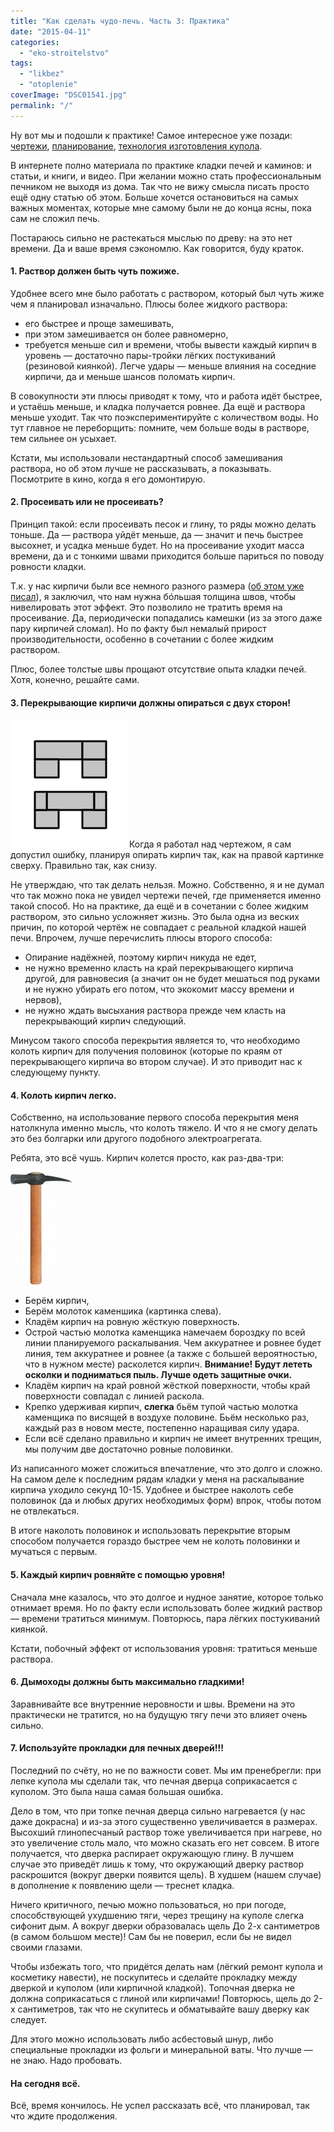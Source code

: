 ```yaml
---
title: "Как сделать чудо-печь. Часть 3: Практика"
date: "2015-04-11"
categories: 
  - "eko-stroitelstvo"
tags: 
  - "likbez"
  - "otoplenie"
coverImage: "DSC01541.jpg"
permalink: "/"
---
```


Ну вот мы и подошли к практике! Самое интересное уже позади: [чертежи](http://svobodaiznutri.ru/chertyozh-pechi-i-printsipy-raboty/ "Чертёж нашей печи и принципы её работы"), [планирование](http://svobodaiznutri.ru/kak-sdelat-chudo-pech-1-podgotovka/ "Как сделать чудо-печь. Часть 1: Подготовка"), [технология изготовления купола](http://svobodaiznutri.ru/kupol-pechi/ "Как сделать чудо-печь. Часть 2: Купол печи").

В интернете полно материала по практике кладки печей и каминов: и статьи, и книги, и видео. При желании можно стать профессиональным печником не выходя из дома. Так что не вижу смысла писать просто ещё одну статью об этом. Больше хочется остановиться на самых важных моментах, которые мне самому были не до конца ясны, пока сам не сложил печь.

Постараюсь сильно не растекаться мыслью по древу: на это нет времени. Да и ваше время сэкономлю. Как говорится, буду краток.

#### 1\. Раствор должен быть чуть пожиже.

Удобнее всего мне было работать с раствором, который был чуть жиже чем я планировал изначально. Плюсы более жидкого раствора:

- его быстрее и проще замешивать,
- при этом замешивается он более равномерно,
- требуется меньше сил и времени, чтобы вывести каждый кирпич в уровень — достаточно пары-тройки лёгких постукиваний (резиновой киянкой). Легче удары — меньше влияния на соседние кирпичи, да и меньше шансов поломать кирпич.

В совокупности эти плюсы приводят к тому, что и работа идёт быстрее, и устаёшь меньше, и кладка получается ровнее. Да ещё и раствора меньше уходит. Так что поэкспериментируйте с количеством воды. Но тут главное не переборщить: помните, чем больше воды в растворе, тем сильнее он усыхает.

Кстати, мы использовали нестандартный способ замешивания раствора, но об этом лучше не рассказывать, а показывать. Посмотрите в кино, когда я его домонтирую.

#### 2\. Просеивать или не просеивать?

Принцип такой: если просеивать песок и глину, то ряды можно делать тоньше. Да — раствора уйдёт меньше, да — значит и печь быстрее высохнет, и усадка меньше будет. Но на просеивание уходит масса времени, да и с тонкими швами приходится больше париться по поводу ровности кладки.

Т.к. у нас кирпичи были все немного разного размера ([об этом уже писал](http://svobodaiznutri.ru/kak-sdelat-chudo-pech-1-podgotovka/ "Как сделать чудо-печь. Часть 1: Подготовка")), я заключил, что нам нужна бóльшая толщина швов, чтобы нивелировать этот эффект. Это позволило не тратить время на просеивание. Да, периодически попадались камешки (из за этого даже пару кирпичей сломал). Но по факту был немалый прирост производительности, особенно в сочетании с более жидким раствором.

Плюс, более толстые швы прощают отсутствие опыта кладки печей. Хотя, конечно, решайте сами.

#### 3\. Перекрывающие кирпичи должны опираться с двух сторон!

![](images/pere.png)Когда я работал над чертежом, я сам допустил ошибку, планируя опирать кирпич так, как на правой картинке сверху. Правильно так, как снизу.

Не утверждаю, что так делать нельзя. Можно. Собственно, я и не думал что так можно пока не увидел чертежи печей, где применяется именно такой способ. Но на практике, да ещё и в сочетании с более жидким раствором, это сильно усложняет жизнь. Это была одна из веских причин, по которой чертёж не совпадает с реальной кладкой нашей печи. Впрочем, лучше перечислить плюсы второго способа:

- Опирание надёжней, поэтому кирпич никуда не едет,
- не нужно временно класть на край перекрывающего кирпича другой, для равновесия (а значит он не будет мешаться под руками и не нужно убирать его потом, что экокомит массу времени и нервов),
- не нужно ждать высыхания раствора прежде чем класть на перекрывающий кирпич следующий.

Минусом такого способа перекрытия является то, что необходимо колоть кирпич для получения половинок (которые по краям от перекрывающего кирпича во втором случае). И это приводит нас к следующему пункту.

#### 4\. Колоть кирпич легко.

Собственно, на использование первого способа перекрытия меня натолкнула именно мысль, что колоть тяжело. И что я не смогу делать это без болгарки или другого подобного электроагрегата.

Ребята, это всё чушь. Кирпич колется просто, как раз-два-три:

[![](images/molotok-e1428116418145-98x180.jpg)](http://svobodaiznutri.ru/wp-content/uploads/molotok-e1428116418145.jpg)

- Берём кирпич,
- Берём молоток каменшика (картинка слева).
- Кладём кирпич на ровную жёсткую поверхность.
- Острой частью молотка каменщика намечаем бороздку по всей линии планируемого раскалывания. Чем аккуратнее и ровнее будет линия, тем аккуратнее и ровнее (а также с большей вероятностью, что в нужном месте) расколется кирпич. **Внимание! Будут лететь осколки и подниматься пыль. Лучше одеть защитные очки.**
- Кладём кирпич на край ровной жёсткой поверхности, чтобы край поверхности совпадал с линией раскола.
- Крепко удерживая кирпич, **слегка** бьём тупой частью молотка каменщика по висящей в воздухе половине. Бьём несколько раз, каждый раз в новом месте, постепенно наращивая силу удара.
- Если всё сделано правильно и кирпич не имеет внутренних трещин, мы получим две достаточно ровные половинки.

Из написанного может сложиться впечатление, что это долго и сложно. На самом деле к последним рядам кладки у меня на раскалывание кирпича уходило секунд 10-15. Удобнее и быстрее наколоть себе половинок (да и любых других необходимых форм) впрок, чтобы потом не отвлекаться.

В итоге наколоть половинок и использовать перекрытие вторым способом получается гораздо быстрее чем не колоть половинки и мучаться с первым.

#### 5\. Каждый кирпич ровняйте с помощью уровня!

Сначала мне казалось, что это долгое и нудное занятие, которое только отнимает время. Но по факту если использовать более жидкий раствор — времени тратиться минимум. Повторюсь, пара лёгких постукиваний киянкой.

Кстати, побочный эффект от использования уровня: тратиться меньше раствора.

#### 6\. Дымоходы должны быть максимально гладкими!

Заравнивайте все внутренние неровности и швы. Времени на это практически не тратится, но на будущую тягу печи это влияет очень сильно.

#### 7\. Используйте прокладки для печных дверей!!!

Последний по счёту, но не по важности совет. Мы им пренебрегли: при лепке купола мы сделали так, что печная дверца соприкасается с куполом. Это была наша самая большая ошибка.

Дело в том, что при топке печная дверца сильно нагревается (у нас даже докрасна) и из-за этого существенно увеличивается в размерах. Высохший глинопесчаный раствор тоже увеличивается при нагреве, но это увеличение столь мало, что можно сказать его нет совсем. В итоге получается, что дверка распирает окружающую глину. В лучшем случае это приведёт лишь к тому, что окружающий дверку раствор раскрошится (вокруг дверки появится щель). В худшем (нашем случае) в дополнение к появлению щели — треснет кладка.

Ничего критичного, печью можно пользоваться, но при погоде, способствующей ухудшению тяги, через трещину на куполе слегка сифонит дым. А вокруг дверки образовалась щель До 2-х сантиметров (в самом большом месте)! Сам бы не поверил, если бы не видел своими глазами.

Чтобы избежать того, что придётся делать нам (лёгкий ремонт купола и косметику навести), не поскупитесь и сделайте прокладку между дверкой и куполом (или кирпичной кладкой). Топочная дверка не должна соприкасаться с глиной или кирпичами! Повторюсь, щель до 2-х сантиметров, так что не скупитесь и обматывайте вашу дверку как следует.

Для этого можно использовать либо асбестовый шнур, либо специальные прокладки из фольги и минеральной ваты. Что лучше — не знаю. Надо пробовать.

#### На сегодня всё.

Всё, время кончилось. Не успел рассказать всё, что планировал, так что ждите продолжения.

